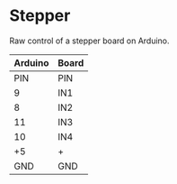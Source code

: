 # Stepper

Raw control of a stepper board on Arduino.

|Arduino     |Board |
|------------|------|
|PIN         |PIN   |
|9           |IN1   |
|8           |IN2   |
|11          |IN3   |
|10          |IN4   |
|+5          |+     |
|GND         |GND   |
